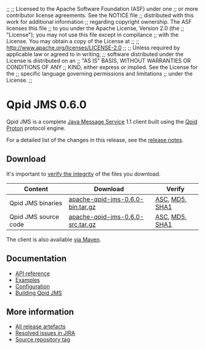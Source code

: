 ;;
;; Licensed to the Apache Software Foundation (ASF) under one
;; or more contributor license agreements.  See the NOTICE file
;; distributed with this work for additional information
;; regarding copyright ownership.  The ASF licenses this file
;; to you under the Apache License, Version 2.0 (the
;; "License"); you may not use this file except in compliance
;; with the License.  You may obtain a copy of the License at
;; 
;;   http://www.apache.org/licenses/LICENSE-2.0
;; 
;; Unless required by applicable law or agreed to in writing,
;; software distributed under the License is distributed on an
;; "AS IS" BASIS, WITHOUT WARRANTIES OR CONDITIONS OF ANY
;; KIND, either express or implied.  See the License for the
;; specific language governing permissions and limitations
;; under the License.
;;

# Qpid JMS 0.6.0

Qpid JMS is a complete [Java Message Service][jms] 1.1 client built
using the [Qpid Proton]({{site_url}}/proton/index.html) protocol engine.

For a detailed list of the changes in this release, see the [release
notes](release-notes.html).

[jms]: http://en.wikipedia.org/wiki/Java_Message_Service

## Download

It's important to [verify the
integrity]({{site_url}}/download.html#verify-what-you-download) of the
files you download.

| Content | Download | Verify |
|---------|----------|--------|
| Qpid JMS binaries | [apache-qpid-jms-0.6.0-bin.tar.gz](http://archive.apache.org/dist/qpid/jms/0.6.0/apache-qpid-jms-0.6.0-bin.tar.gz) | [ASC](https://archive.apache.org/dist/qpid/jms/0.6.0/apache-qpid-jms-0.6.0-bin.tar.gz.asc), [MD5](https://archive.apache.org/dist/qpid/jms/0.6.0/apache-qpid-jms-0.6.0-bin.tar.gz.md5), [SHA1](https://archive.apache.org/dist/qpid/jms/0.6.0/apache-qpid-jms-0.6.0-bin.tar.gz.sha1) |
| Qpid JMS source code | [apache-qpid-jms-0.6.0-src.tar.gz](http://archive.apache.org/dist/qpid/jms/0.6.0/apache-qpid-jms-0.6.0-src.tar.gz) | [ASC](https://archive.apache.org/dist/qpid/jms/0.6.0/apache-qpid-jms-0.6.0-src.tar.gz.asc), [MD5](https://archive.apache.org/dist/qpid/jms/0.6.0/apache-qpid-jms-0.6.0-src.tar.gz.md5), [SHA1](https://archive.apache.org/dist/qpid/jms/0.6.0/apache-qpid-jms-0.6.0-src.tar.gz.sha1) |

The client is also available [via Maven]({{site_url}}/maven.html).

## Documentation


<div class="two-column" markdown="1">

 - [API reference](http://docs.oracle.com/javaee/1.4/api/javax/jms/package-summary.html)
 - [Examples](https://github.com/apache/qpid-jms/tree/0.6.0/qpid-jms-examples)
 - [Configuration](docs/index.html)
 - [Building Qpid JMS](building.html)

</div>


## More information

 - [All release artefacts](http://archive.apache.org/dist/qpid/jms/0.6.0)
 - [Resolved issues in JIRA](https://issues.apache.org/jira/issues/?jql=project+%3D+QPIDJMS+AND+fixVersion+%3D+%270.6.0%27+ORDER+BY+priority+DESC)
 - [Source repository tag](https://git-wip-us.apache.org/repos/asf/qpid-jms.git/tree/refs/tags/0.6.0)

<script type="text/javascript">
  _deferredFunctions.push(function() {
      if ("0.6.0" === "{{current_jms_release}}") {
          _modifyCurrentReleaseLinks();
      }
  });
</script>